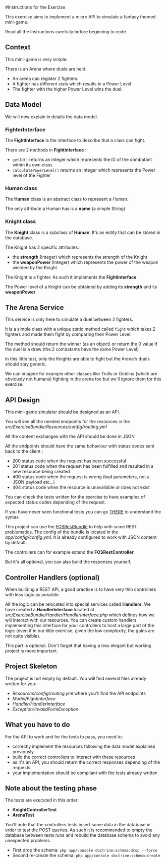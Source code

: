 #Instructions for the Exercise

This exercise aims to implement a micro API to simulate a fantasy themed mini-game.

Read all the instructions carefully before beginning to code.

## Context
This mini-game is very simple. 

There is an Arena where duels are held. 

* An arena can register 2 fighters.
* A fighter has different stats which results in a Power Level
* The fighter with the higher Power Level wins the duel.


## Data Model
We will now explain in details the data model.

### FighterInterface
The **FightInterface** is the interface to describe that a class can fight.

There are 2 methods in **FightInterface** :

* `getId()` returns an Integer which represents the ID of the combatant within its own class
* `calculatePowerLevel()` returns an Integer which represents the Power level of the Fighter


### Human class ###
The **Human** class is an abstract class to represent a Human.

The only attribute a Human has is a **name** (a simple String)

### Knight class ###
The **Knight** class is a subclass of **Human**. It's an entity that can be stored in the database.

The Knight has 2 specific attributes:

* the **strength** (Integer) which represents the strength of the Knight
* the **weaponPower** (Integer) which represents the power of the weapon wielded by the Knight

The Knight is a fighter. As such it implements the **FightInterface**

The Power level of a Knight can be obtained by adding its **strength** and its **weaponPower**


## The Arena Service
This service is only here to simulate a duel between 2 fighters.

It is a simple class with a unique static method called `fight` which takes 2 fighters and made them fight
by comparing their Power Level.

The method should return the winner (as an object) or return the 0 value if the duel is a draw (the
2 combatants have the same Power Level)

In this little test, only the Knights are able to fight but the Arena's duels should stay generic.

We can imagine for example other classes like Trolls or Goblins (which are obviously not humans) fighting
in the arena too but we'll ignore them for this exercise.


## API Design
This mini-game simulator should be designed as an API.

You will see all the needed endpoints for the resources in the 
*src/ExerciseBundle/Resources/config/routing.yml*

All the content exchanges with the API should be done in JSON

All the endpoints should have the same behaviour with status codes
sent back to the client :

* 200 status code when the request has been successful
* 201 status code when the request has been fulfilled and resulted in a new resource being created
* 400 status code when the request is wrong (bad parameters, not a JSON payload etc...)
* 404 status code when the resource is unavailable or does not exist

You can check the tests written for the exercise to have examples of expected status codes depending of the request.

If you have never seen functional tests you can go [THERE](http://symfony.com/fr/doc/current/book/testing.html) to understand the syntax

This project can use the [FOSRestBundle](https://github.com/FriendsOfSymfony/FOSRestBundle) to help with some REST problematics.
The config of the bundle is located in the *app/config/config.yml*. It is already configured to work with JSON content by default.

The controllers can for example extend the **FOSRestController**

But it's all optional, you can also build the responses yourself.

## Controller Handlers (optional)
When building a REST API, a good practice is to have very thin controllers with less logic as possible.

All the logic can be relocated into special services called **Handlers**.
We have created a **HandlerInterface** located at *src/ExerciseBundle/Handler/HandlerInterface.php* which defines how we will interact with our resources. 
You can create custom handlers implementing this interface for your controllers to host a large part of the logic 
(even if in our little exercise, given the low complexity, the gains are not quite visible).

This part is optional. Don't forget that having a less elegant but working project is more important. 


## Project Skeleton
The project is not empty by default. You will find several files already written for you:

* *Resources/config/routing.yml* where you'll find the API endpoints
* *Model/FightInterface*
* *Handler/HandlerInterface*
* *Exception/InvalidFormException*


## What you have to do ##
For the API to work and for the tests to pass, you need to:

* correctly implement the resources following the data model explained previously
* build the correct controllers to interact with these resources
* as it's an API, you should return the correct responses depending of the requests.
* your implementation should be compliant with the tests already written


## Note about the testing phase
The tests are executed in this order:

* **KnightControllerTest**
* **ArenaTest**

You'll note that the controllers tests insert some data in the database in order to test the POST queries.
As such it is recommended to empty the database between tests runs and rebuild the database schema to avoid any unexpected problems.

* First drop the schema: `php app/console doctrine:schema:drop --force`
* Second re-create the schema: `php app/console doctrine:schema:create`
